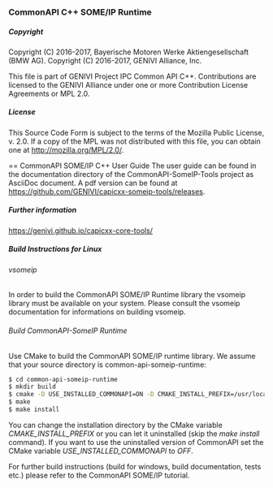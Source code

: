 ### CommonAPI C++ SOME/IP Runtime

##### Copyright
Copyright (C) 2016-2017, Bayerische Motoren Werke Aktiengesellschaft (BMW AG).
Copyright (C) 2016-2017, GENIVI Alliance, Inc.

This file is part of GENIVI Project IPC Common API C++.
Contributions are licensed to the GENIVI Alliance under one or more Contribution License Agreements or MPL 2.0.

##### License
This Source Code Form is subject to the terms of the Mozilla Public License, v. 2.0. If a copy of the MPL was not distributed with this file, you can obtain one at http://mozilla.org/MPL/2.0/.

== CommonAPI SOME/IP C++ User Guide
The user guide can be found in the documentation directory of the CommonAPI-SomeIP-Tools project as AsciiDoc document. A pdf version can be found at https://github.com/GENIVI/capicxx-someip-tools/releases.

##### Further information
https://genivi.github.io/capicxx-core-tools/

##### Build Instructions for Linux

###### vsomeip

In order to build the CommonAPI SOME/IP Runtime library the vsomeip library must be available on your system. Please consult the vsomeip documentation for informations on building vsomeip.

###### Build CommonAPI-SomeIP Runtime

Use CMake to build the CommonAPI SOME/IP runtime library. We assume that your source directory is common-api-someip-runtime:

```bash
$ cd common-api-someip-runtime
$ mkdir build
$ cmake -D USE_INSTALLED_COMMONAPI=ON -D CMAKE_INSTALL_PREFIX=/usr/local ..
$ make
$ make install
```

You can change the installation directory by the CMake variable _CMAKE_INSTALL_PREFIX_ or you can let it uninstalled (skip the _make install_ command). If you want to use the uninstalled version of CommonAPI set the CMake variable _USE_INSTALLED_COMMONAPI_ to _OFF_.

For further build instructions (build for windows, build documentation, tests etc.) please refer to the CommonAPI SOME/IP tutorial.

